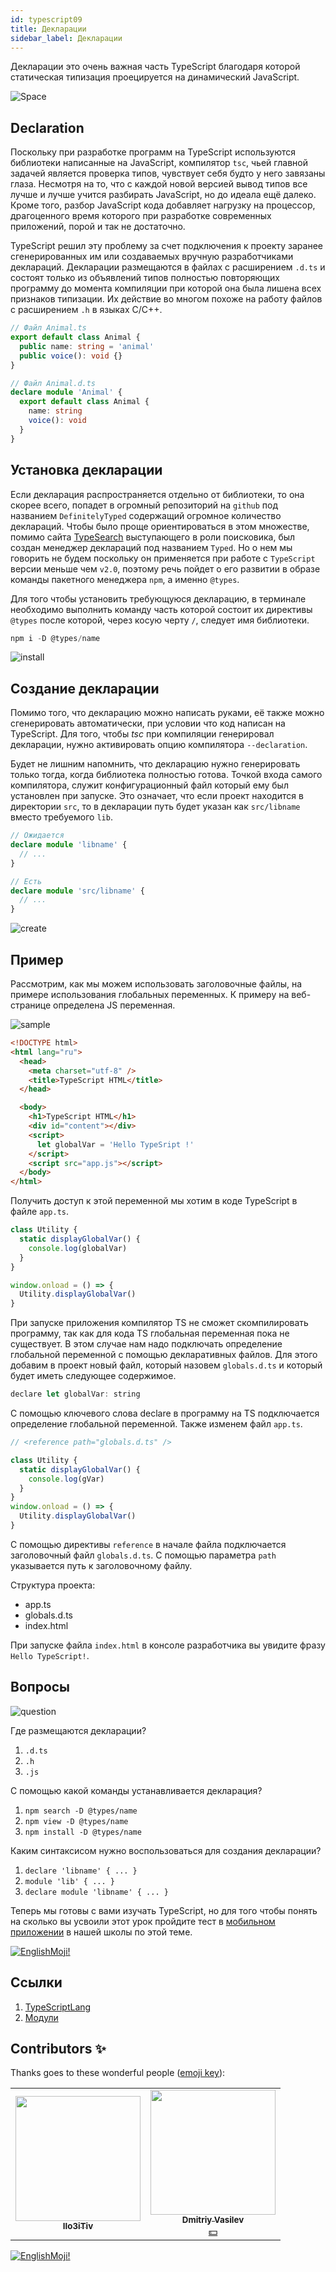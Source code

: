 ```yaml
---
id: typescript09
title: Декларации
sidebar_label: Декларации
---
```


Декларации это очень важная часть TypeScript благодаря которой статическая типизация проецируется на динамический JavaScript.

![Space](https://media.giphy.com/media/RkHrSGDmPCb7QSwDYz/giphy.gif)

## Declaration

Поскольку при разработке программ на TypeScript используются библиотеки написанные на JavaScript, компилятор `tsc`, чьей главной задачей является проверка типов, чувствует себя будто у него завязаны глаза. Несмотря на то, что с каждой новой версией вывод типов все лучше и лучше учится разбирать JavaScript, но до идеала ещё далеко. Кроме того, разбор JavaScript кода добавляет нагрузку на процессор, драгоценного время которого при разработке современных приложений, порой и так не достаточно.

TypeScript решил эту проблему за счет подключения к проекту заранее сгенерированных им или создаваемых вручную разработчиками деклараций. Декларации размещаются в файлах с расширением `.d.ts` и состоят только из объявлений типов полностью повторяющих программу до момента компиляции при которой она была лишена всех признаков типизации. Их действие во многом похоже на работу файлов с расширением `.h` в языках C/C++.

```ts
// Файл Animal.ts
export default class Animal {
  public name: string = 'animal'
  public voice(): void {}
}

// Файл Animal.d.ts
declare module 'Animal' {
  export default class Animal {
    name: string
    voice(): void
  }
}
```

## Установка декларации

Если декларация распространяется отдельно от библиотеки, то она скорее всего, попадет в огромный репозиторий на `github` под названием `DefinitelyTyped` содержащий огромное количество деклараций. Чтобы было проще ориентироваться в этом множестве, помимо сайта [TypeSearch](https://www.typescriptlang.org/dt/search?search=) выступающего в роли поисковика, был создан менеджер деклараций под названием `Typed`. Но о нем мы говорить не будем поскольку он применяется при работе с `TypeScript` версии меньше чем `v2.0`, поэтому речь пойдет о его развитии в образе команды пакетного менеджера `npm`, а именно `@types`.

Для того чтобы установить требующуюся декларацию, в терминале необходимо выполнить команду часть которой состоит их директивы `@types` после которой, через косую черту `/`, следует имя библиотеки.

```jsx
npm i -D @types/name
```

![install](https://media.giphy.com/media/Y4D7k6czAciiJfQh4s/giphy.gif)

## Создание декларации

Помимо того, что декларацию можно написать руками, её также можно сгенерировать автоматически, при условии что код написан на TypeScript. Для того, чтобы _tsc_ при компиляции генерировал декларации, нужно активировать опцию компилятора `--declaration`.

Будет не лишним напомнить, что декларацию нужно генерировать только тогда, когда библиотека полностью готова. Точкой входа самого компилятора, служит конфигурационный файл который ему был установлен при запуске. Это означает, что если проект находится в директории `src`, то в декларации путь будет указан как `src/libname` вместо требуемого `lib`.

```ts
// Ожидается
declare module 'libname' {
  // ...
}

// Есть
declare module 'src/libname' {
  // ...
}
```

![create](https://media.giphy.com/media/Kc1TPDRWHydtU8wDzJ/giphy.gif)

## Пример

Рассмотрим, как мы можем использовать заголовочные файлы, на примере использования глобальных переменных. К примеру на веб-странице определена JS переменная.

![sample](https://media.giphy.com/media/dZpNUpORnh1ZAmxKiT/giphy.gif)

```html
<!DOCTYPE html>
<html lang="ru">
  <head>
    <meta charset="utf-8" />
    <title>TypeScript HTML</title>
  </head>

  <body>
    <h1>TypeScript HTML</h1>
    <div id="content"></div>
    <script>
      let globalVar = 'Hello TypeSript !'
    </script>
    <script src="app.js"></script>
  </body>
</html>
```

Получить доступ к этой переменной мы хотим в коде TypeScript в файле `app.ts`.

```jsx
class Utility {
  static displayGlobalVar() {
    console.log(globalVar)
  }
}

window.onload = () => {
  Utility.displayGlobalVar()
}
```

При запуске приложения компилятор TS не сможет скомпилировать программу, так как для кода TS глобальная переменная пока не существует. В этом случае нам надо подключать определение глобальной переменной с помощью декларативных файлов. Для этого добавим в проект новый файл, который назовем `globals.d.ts` и который будет иметь следующее содержимое.

```jsx
declare let globalVar: string
```

С помощью ключевого слова declare в программу на TS подключается определение глобальной переменной. Также изменем файл `app.ts`.

```jsx
// <reference path="globals.d.ts" />

class Utility {
  static displayGlobalVar() {
    console.log(gVar)
  }
}
window.onload = () => {
  Utility.displayGlobalVar()
}
```

С помощью директивы `reference` в начале файла подключается заголовочный файл `globals.d.ts`. С помощью параметра `path` указывается путь к заголовочному файлу.

Структура проекта:

- app.ts
- globals.d.ts
- index.html

При запуске файла `index.html` в консоле разработчика вы увидите фразу `Hello TypeScript!`.

## Вопросы

![question](https://media.giphy.com/media/Uq4ucFb5FLDStK6CUk/giphy.gif)

Где размещаются декларации?

1. `.d.ts`
2. `.h`
3. `.js`

С помощью какой команды устанавливается декларация?

1. `npm search -D @types/name`
2. `npm view -D @types/name`
3. `npm install -D @types/name`

Каким синтаксисом нужно воспользоваться для создания декларации?

1. `declare 'libname' { ... }`
2. `module 'lib' { ... }`
3. `declare module 'libname' { ... }`

Теперь мы готовы с вами изучать TypeScript, но для того чтобы понять на сколько вы усвоили этот урок пройдите тест в [мобильном приложении](http://onelink.to/njhc95) в нашей школы по этой теме.

[![EnglishMoji!](/img/logo/englishmoji.png)](https://apps.apple.com/kz/app/englishmoji/id6450254885)

## Ссылки

1. [TypeScriptLang](https://www.typescriptlang.org/docs/handbook/modules.html)
2. [Модули](http://typescript-lang.ru/docs/Modules.html)

## Contributors ✨

Thanks goes to these wonderful people ([emoji key](https://allcontributors.org/docs/en/emoji-key)):

<table>
  <tr> 
    <td align="center"><a href="https://github.com/IIo3iTiv"><img src="https://avatars1.githubusercontent.com/u/72025062?v=4?s=200" width="200px;" alt=""/><br /><sub><b>IIo3iTiv</b></sub></a><br /><a href="https://github.com/gHashTag/react-native-village/commits?author=IIo3iTiv" title="Documentation">  </a></td>
    <td align="center"><a href="https://fullstackserverless.github.io/"><img src="https://avatars0.githubusercontent.com/u/6774813?v=4?s=200" width="200px;" alt=""/><br /><sub><b>Dmitriy Vasilev</b></sub></a><br /><a href="#financial-gHashTag" title="Financial">💵</a></td>
  </tr>
</table>

[![EnglishMoji!](/img/logo/englishmoji.png)](https://apps.apple.com/kz/app/englishmoji/id6450254885)
